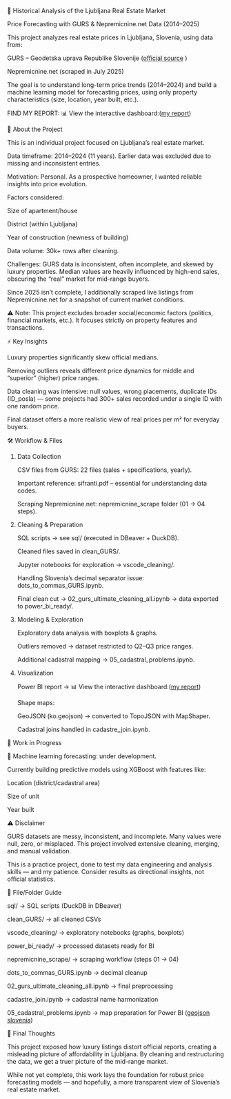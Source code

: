 🏡 Historical Analysis of the Ljubljana Real Estate Market

   Price Forecasting with GURS & Nepremicnine.net Data (2014–2025)
   
   This project analyzes real estate prices in Ljubljana, Slovenia, using data from:
   
   GURS – Geodetska uprava Republike Slovenije ([official source](https://www.e-prostor.gov.si/)
   )
   
   Nepremicnine.net (scraped in July 2025)
   
   The goal is to understand long-term price trends (2014–2024) and build a machine learning model for forecasting prices, using only property characteristics (size, location, year built, etc.).

   FIND MY REPORT: 📊 View the interactive dashboard:([my report](https://app.powerbi.com/view?r=eyJrIjoiYWMyODk2ZTgtOGIzNy00OTE2LWE2NmQtZTVjMDEyYWQwMjBjIiwidCI6IjAwNjNhZmMzLWU2OGUtNDFjOC05M2QzLTBkMjNkOWI5NTk1NiIsImMiOjl9&pageName=c12c629000018899d949&pageName=c12c629000018899d949))

📖 About the Project

   This is an individual project focused on Ljubljana’s real estate market.
   
   Data timeframe: 2014–2024 (11 years). Earlier data was excluded due to missing and inconsistent entries.
   
   Motivation: Personal. As a prospective homeowner, I wanted reliable insights into price evolution.
   
   Factors considered:
   
   Size of apartment/house
   
   District (within Ljubljana)
   
   Year of construction (newness of building)
   
   Data volume: 30k+ rows after cleaning.
   
   Challenges: GURS data is inconsistent, often incomplete, and skewed by luxury properties. Median values are heavily influenced by high-end sales, obscuring the “real” market for mid-range buyers.
   
   Since 2025 isn’t complete, I additionally scraped live listings from Nepremicnine.net for a snapshot of current market conditions.
   
   ⚠️ Note: This project excludes broader social/economic factors (politics, financial markets, etc.). It focuses strictly on property features and transactions.

⚡ Key Insights

   Luxury properties significantly skew official medians.
   
   Removing outliers reveals different price dynamics for middle and “superior” (higher) price ranges.
   
   Data cleaning was intensive: null values, wrong placements, duplicate IDs (ID_posla) — some projects had 300+ sales recorded under a single ID with one random price.
   
   Final dataset offers a more realistic view of real prices per m² for everyday buyers.

🛠️ Workflow & Files
   1. Data Collection
   
      CSV files from GURS: 22 files (sales + specifications, yearly).
      
      Important reference: sifranti.pdf – essential for understanding data codes.
      
      Scraping Nepremicnine.net: nepremicnine_scrape folder (01 → 04 steps).
   
   2. Cleaning & Preparation
   
      SQL scripts → see sql/ (executed in DBeaver + DuckDB).
      
      Cleaned files saved in clean_GURS/.
      
      Jupyter notebooks for exploration → vscode_cleaning/.
      
      Handling Slovenia’s decimal separator issue: dots_to_commas_GURS.ipynb.
      
      Final clean cut → 02_gurs_ultimate_cleaning_all.ipynb → data exported to power_bi_ready/.
   
   3. Modeling & Exploration
   
      Exploratory data analysis with boxplots & graphs.
      
      Outliers removed → dataset restricted to Q2–Q3 price ranges.
      
      Additional cadastral mapping → 05_cadastral_problems.ipynb.
   
   4. Visualization
     
      Power BI report → 📊 View the interactive dashboard:([my report](https://app.powerbi.com/view?r=eyJrIjoiYWMyODk2ZTgtOGIzNy00OTE2LWE2NmQtZTVjMDEyYWQwMjBjIiwidCI6IjAwNjNhZmMzLWU2OGUtNDFjOC05M2QzLTBkMjNkOWI5NTk1NiIsImMiOjl9&pageName=c12c629000018899d949&pageName=c12c629000018899d949))
      
      Shape maps:
      
      GeoJSON (ko.geojson) → converted to TopoJSON with MapShaper.
      
      Cadastral joins handled in cadastre_join.ipynb.

🚧 Work in Progress

   🔮 Machine learning forecasting: under development.
   
   Currently building predictive models using XGBoost with features like:
   
   Location (district/cadastral area)
   
   Size of unit
   
   Year built

⚠️ Disclaimer

   GURS datasets are messy, inconsistent, and incomplete. Many values were null, zero, or misplaced. This project involved extensive cleaning, merging, and manual validation.
   
   This is a practice project, done to test my data engineering and analysis skills — and my patience.
   Consider results as directional insights, not official statistics.

📂 File/Folder Guide

   sql/ → SQL scripts (DuckDB in DBeaver)
   
   clean_GURS/ → all cleaned CSVs
   
   vscode_cleaning/ → exploratory notebooks (graphs, boxplots)
   
   power_bi_ready/ → processed datasets ready for BI
   
   nepremicnine_scrape/ → scraping workflow (steps 01 → 04)
   
   dots_to_commas_GURS.ipynb → decimal cleanup
   
   02_gurs_ultimate_cleaning_all.ipynb → final preprocessing
   
   cadastre_join.ipynb → cadastral name harmonization
   
   05_cadastral_problems.ipynb → map preparation for Power BI
   ([geojson slovenia](https://github.com/sebenik/toposi/blob/master/OB/obcine.geojson))

🎯 Final Thoughts

   This project exposed how luxury listings distort official reports, creating a misleading picture of affordability in Ljubljana. By cleaning and restructuring the data, we get a truer picture of the mid-range market.
   
   While not yet complete, this work lays the foundation for robust price forecasting models — and hopefully, a more transparent view of Slovenia’s real estate market.








    
